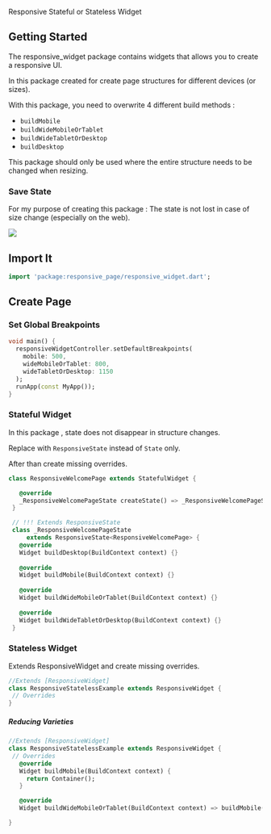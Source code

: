 Responsive Stateful or Stateless Widget

## Getting Started

 The responsive_widget package contains widgets that allows you to create a responsive UI.
 
 In this package created for create page structures for different devices (or sizes).
 
 With this package, you need to overwrite 4 different build methods :
 
 - `buildMobile`
 - `buildWideMobileOrTablet`
 - `buildWideTabletOrDesktop`
 - `buildDesktop`

 This package should only be used where the entire structure needs to be changed when resizing.

### Save State
 For my purpose of creating this package :
    The state is not lost in case of size change (especially on the web).
    
  [![](https://img.youtube.com/vi/V4MYL5OyLDA/0.jpg)](https://www.youtube.com/watch?v=V4MYL5OyLDA)


## Import It
````dart
import 'package:responsive_page/responsive_widget.dart';
````

## Create Page
 
### Set Global Breakpoints 

````dart
void main() {
  responsiveWidgetController.setDefaultBreakpoints(
    mobile: 500,
    wideMobileOrTablet: 800,
    wideTabletOrDesktop: 1150
  );
  runApp(const MyApp());
}

````

### Stateful Widget
 
 In this package , state does not disappear in structure changes.
 
 Replace with `ResponsiveState` instead of `State` only.
 
 After than create missing overrides.
 
 ````dart
 class ResponsiveWelcomePage extends StatefulWidget {

    @override
    _ResponsiveWelcomePageState createState() => _ResponsiveWelcomePageState();
  }

  // !!! Extends ResponsiveState
  class _ResponsiveWelcomePageState
      extends ResponsiveState<ResponsiveWelcomePage> {
    @override
    Widget buildDesktop(BuildContext context) {}
    
    @override
    Widget buildMobile(BuildContext context) {}
  
    @override
    Widget buildWideMobileOrTablet(BuildContext context) {}
  
    @override
    Widget buildWideTabletOrDesktop(BuildContext context) {}
  }
````

### Stateless Widget
 
 Extends ResponsiveWidget and create missing overrides.
 
 ````dart
//Extends [ResponsiveWidget]
class ResponsiveStatelessExample extends ResponsiveWidget {
  // Overrides
}
````

##### Reducing Varieties

 ````dart
//Extends [ResponsiveWidget]
class ResponsiveStatelessExample extends ResponsiveWidget {
  // Overrides
    @override
    Widget buildMobile(BuildContext context) {
      return Container();
    }

    @override
    Widget buildWideMobileOrTablet(BuildContext context) => buildMobile();

}
````

